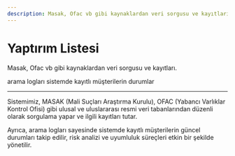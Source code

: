 ```yaml
---
description: Masak, Ofac vb gibi kaynaklardan veri sorgusu ve kayıtları.
---
```


# Yaptırım Listesi

Masak, Ofac vb gibi kaynaklardan veri sorgusu ve kayıtları.

arama logları sistemde kayıtlı müşterilerin durumlar

***

Sistemimiz, MASAK (Mali Suçları Araştırma Kurulu), OFAC (Yabancı Varlıklar Kontrol Ofisi) gibi ulusal ve uluslararası resmi veri tabanlarından düzenli olarak sorgulama yapar ve ilgili kayıtları tutar.

Ayrıca, arama logları sayesinde sistemde kayıtlı müşterilerin güncel durumları takip edilir, risk analizi ve uyumluluk süreçleri etkin bir şekilde yönetilir.
